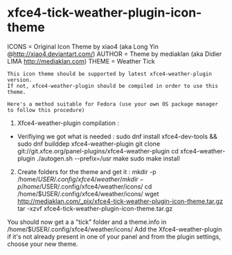 # xfce4-tick-weather-plugin-icon-theme
ICONS = Original Icon Theme by xiao4 (aka Long Yin @http://xiao4.deviantart.com/)
AUTHOR = Theme by mediaklan (aka Didier LIMA http://mediaklan.com)
THEME = Weather Tick

	This icon theme should be supported by latest xfce4-weather-plugin version. 
	If not, xfce4-weather-plugin should be compiled in order to use this theme.

	Here's a method suitable for Fedora (use your own OS package manager to follow this procedure)  

1. Xfce4-weather-plugin compilation :
- Verifiying we got what is needed :
sudo dnf install xfce4-dev-tools && sudo dnf builddep xfce4-weather-plugin
git clone git://git.xfce.org/panel-plugins/xfce4-weather-plugin
cd xfce4-weather-plugin
./autogen.sh --prefix=/usr
make
sudo make install

2. Create folders for the theme and get it :
mkdir -p /home/$USER/.config/xfce4/weather/
mkdir -p /home/$USER/.config/xfce4/weather/icons/
cd /home/$USER/.config/xfce4/weather/icons/
wget http://mediaklan.com/_pix/xfce4-tick-weather-plugin-icon-theme.tar.gz
tar -xzvf xfce4-tick-weather-plugin-icon-theme.tar.gz

You should now get a a "tick" folder and a theme.info in /home/$USER/.config/xfce4/weather/icons/
Add the Xfce4-weather-plugin if it's not already present in one of your panel and from the plugin settings,
choose your new theme.